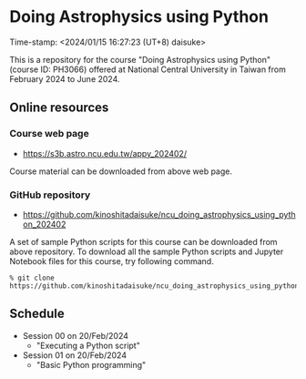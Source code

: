 # Doing Astrophysics using Python

Time-stamp: <2024/01/15 16:27:23 (UT+8) daisuke>

This is a repository for the course "Doing Astrophysics using Python" (course ID: PH3066) offered at National Central University in Taiwan from February 2024 to June 2024.

## Online resources

### Course web page

- https://s3b.astro.ncu.edu.tw/appy_202402/

Course material can be downloaded from above web page.

### GitHub repository

- https://github.com/kinoshitadaisuke/ncu_doing_astrophysics_using_python_202402

A set of sample Python scripts for this course can be downloaded from above repository. To download all the sample Python scripts and Jupyter Notebook files for this course, try following command.

```
% git clone https://github.com/kinoshitadaisuke/ncu_doing_astrophysics_using_python_202402.git
```

## Schedule

- Session 00 on 20/Feb/2024
  - "Executing a Python script"
- Session 01 on 20/Feb/2024
  - "Basic Python programming"
